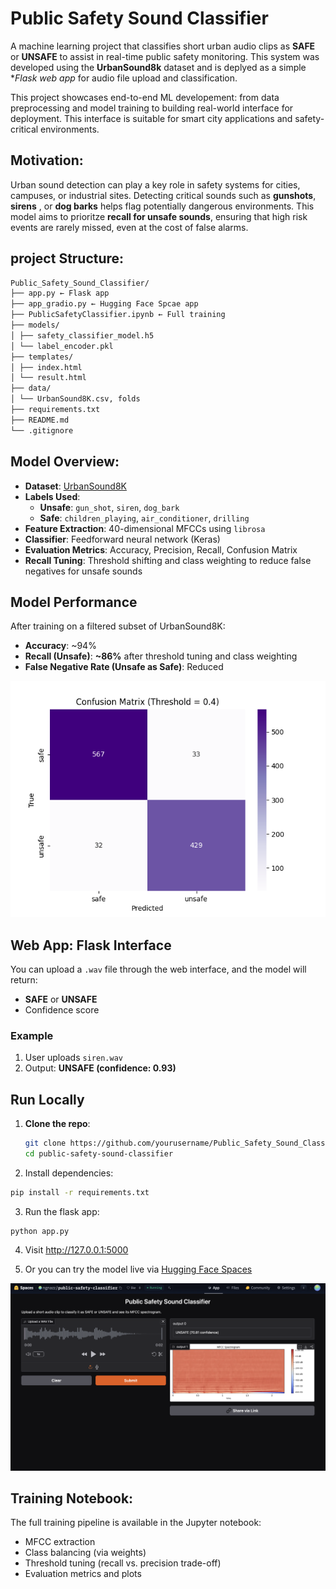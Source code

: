 # Public Safety Sound Classifier

A machine learning project that classifies short urban audio clips as **SAFE** or **UNSAFE** to assist in real-time public safety monitoring. This system was developed using the **UrbanSound8k** dataset and is deplyed as a simple **Flask web app* for audio file upload and classification.

This project showcases end-to-end ML developement: from data preprocessing and model training to building real-world interface for deployment. This interface is suitable for smart city applications and safety-critical environments. 

## Motivation: 
Urban sound detection can play a key role in safety systems for cities, campuses, or industrial sites. Detecting critical sounds such as **gunshots**, **sirens** , or **dog barks** helps flag potentially dangerous environments. This model aims to prioritze **recall for unsafe sounds**, ensuring that high risk events are rarely missed, even at the cost of  false alarms. 

## project Structure:
```bash
Public_Safety_Sound_Classifier/
├── app.py ← Flask app
├── app_gradio.py ← Hugging Face Spcae app
├── PublicSafetyClassifier.ipynb ← Full training 
├── models/
│ ├── safety_classifier_model.h5
│ └── label_encoder.pkl
├── templates/
│ ├── index.html
│ └── result.html
├── data/ 
│ └── UrbanSound8K.csv, folds
├── requirements.txt
├── README.md
└── .gitignore
```
## Model Overview: 


- **Dataset**: [UrbanSound8K](https://urbansounddataset.weebly.com/urbansound8k.html)
- **Labels Used**:
  - **Unsafe**: `gun_shot`, `siren`, `dog_bark`
  - **Safe**: `children_playing`, `air_conditioner`, `drilling`
- **Feature Extraction**: 40-dimensional MFCCs using `librosa`
- **Classifier**: Feedforward neural network (Keras)
- **Evaluation Metrics**: Accuracy, Precision, Recall, Confusion Matrix
- **Recall Tuning**: Threshold shifting and class weighting to reduce false negatives for unsafe sounds


## Model Performance

After training on a filtered subset of UrbanSound8K:

- **Accuracy**: ~94%
- **Recall (Unsafe)**: **~86%** after threshold tuning and class weighting
- **False Negative Rate (Unsafe as Safe)**: Reduced 

![Confusion Matrix](images/confusion_matrix.png)

## Web App: Flask Interface

You can upload a `.wav` file through the web interface, and the model will return:

- **SAFE** or **UNSAFE**
- Confidence score

### Example

1. User uploads `siren.wav`
2. Output: **UNSAFE (confidence: 0.93)**



## Run Locally

1. **Clone the repo**:
   ```bash
   git clone https://github.com/yourusername/Public_Safety_Sound_Classifier.git
   cd public-safety-sound-classifier

2. Install dependencies: 
```bash 
pip install -r requirements.txt
```
3. Run the flask app:
```console 
python app.py
```
4. Visit http://127.0.0.1:5000

5. Or you can try the model live via [Hugging Face Spaces](https://huggingface.co/spaces/ngnazz/public-safety-classifier)

![Hugging Face App Screenshot](images/app.png)

## Training Notebook: 
The full training pipeline is available in the Jupyter notebook:
- MFCC extraction
- Class balancing (via weights)
- Threshold tuning (recall vs. precision trade-off)
- Evaluation metrics and plots

